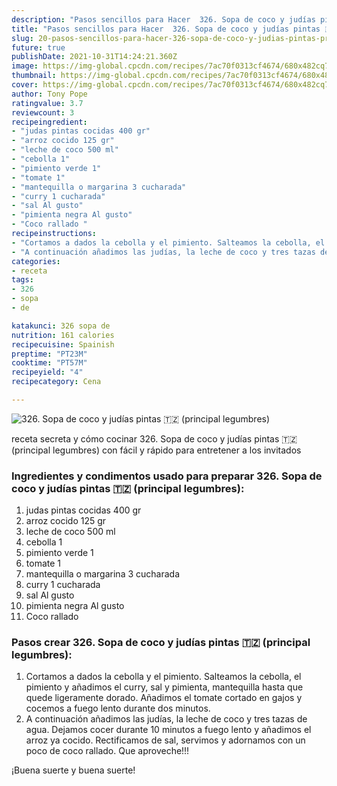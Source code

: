 ```yaml
---
description: "Pasos sencillos para Hacer  326. Sopa de coco y judías pintas 🇹🇿 (principal legumbres)"
title: "Pasos sencillos para Hacer  326. Sopa de coco y judías pintas 🇹🇿 (principal legumbres)"
slug: 20-pasos-sencillos-para-hacer-326-sopa-de-coco-y-judias-pintas-principal-legumbres
future: true
publishDate: 2021-10-31T14:24:21.360Z
image: https://img-global.cpcdn.com/recipes/7ac70f0313cf4674/680x482cq70/326-sopa-de-coco-y-judias-pintas-principal-legumbres-foto-principal.jpg
thumbnail: https://img-global.cpcdn.com/recipes/7ac70f0313cf4674/680x482cq70/326-sopa-de-coco-y-judias-pintas-principal-legumbres-foto-principal.jpg
cover: https://img-global.cpcdn.com/recipes/7ac70f0313cf4674/680x482cq70/326-sopa-de-coco-y-judias-pintas-principal-legumbres-foto-principal.jpg
author: Tony Pope
ratingvalue: 3.7
reviewcount: 3
recipeingredient:
- "judas pintas cocidas 400 gr"
- "arroz cocido 125 gr"
- "leche de coco 500 ml"
- "cebolla 1"
- "pimiento verde 1"
- "tomate 1"
- "mantequilla o margarina 3 cucharada"
- "curry 1 cucharada"
- "sal Al gusto"
- "pimienta negra Al gusto"
- "Coco rallado "
recipeinstructions:
- "Cortamos a dados la cebolla y el pimiento. Salteamos la cebolla, el pimiento y añadimos el curry, sal y pimienta, mantequilla hasta que quede ligeramente dorado. Añadimos el tomate cortado en gajos y cocemos a fuego lento durante dos minutos."
- "A continuación añadimos las judías, la leche de coco y tres tazas de agua. Dejamos cocer durante 10 minutos a fuego lento y añadimos el arroz ya cocido. Rectificamos de sal, servimos y adornamos con un poco de coco rallado. Que aproveche!!!"
categories:
- receta
tags:
- 326
- sopa
- de

katakunci: 326 sopa de 
nutrition: 161 calories
recipecuisine: Spainish
preptime: "PT23M"
cooktime: "PT57M"
recipeyield: "4"
recipecategory: Cena

---
```



![326. Sopa de coco y judías pintas 🇹🇿 (principal legumbres)](https://img-global.cpcdn.com/recipes/7ac70f0313cf4674/680x482cq70/326-sopa-de-coco-y-judias-pintas-principal-legumbres-foto-principal.jpg)

receta secreta y cómo cocinar 326. Sopa de coco y judías pintas 🇹🇿 (principal legumbres) con fácil y rápido para entretener a los invitados

<!--inarticleads1-->

### Ingredientes y condimentos usado para preparar 326. Sopa de coco y judías pintas 🇹🇿 (principal legumbres):

1. judas pintas cocidas 400 gr
1. arroz cocido 125 gr
1. leche de coco 500 ml
1. cebolla 1
1. pimiento verde 1
1. tomate 1
1. mantequilla o margarina 3 cucharada
1. curry 1 cucharada
1. sal Al gusto
1. pimienta negra Al gusto
1. Coco rallado 



<!--inarticleads2-->

### Pasos crear 326. Sopa de coco y judías pintas 🇹🇿 (principal legumbres):

1. Cortamos a dados la cebolla y el pimiento. Salteamos la cebolla, el pimiento y añadimos el curry, sal y pimienta, mantequilla hasta que quede ligeramente dorado. Añadimos el tomate cortado en gajos y cocemos a fuego lento durante dos minutos.
1. A continuación añadimos las judías, la leche de coco y tres tazas de agua. Dejamos cocer durante 10 minutos a fuego lento y añadimos el arroz ya cocido. Rectificamos de sal, servimos y adornamos con un poco de coco rallado. Que aproveche!!!



¡Buena suerte y buena suerte!

